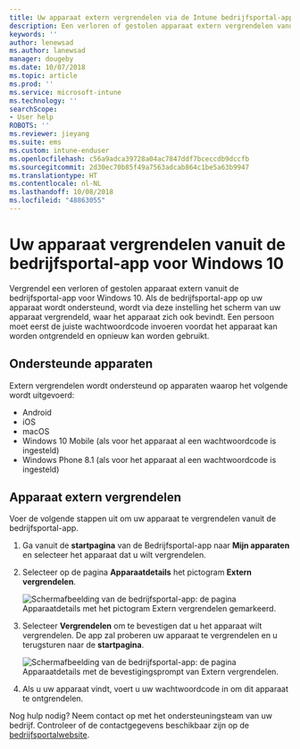 ```yaml
---
title: Uw apparaat extern vergrendelen via de Intune bedrijfsportal-app
description: Een verloren of gestolen apparaat extern vergrendelen vanuit de bedrijfsportal-app voor Windows 10
keywords: ''
author: lenewsad
ms.author: lanewsad
manager: dougeby
ms.date: 10/07/2018
ms.topic: article
ms.prod: ''
ms.service: microsoft-intune
ms.technology: ''
searchScope:
- User help
ROBOTS: ''
ms.reviewer: jieyang
ms.suite: ems
ms.custom: intune-enduser
ms.openlocfilehash: c56a9adca39728a04ac7847ddf7bceccdb9dccfb
ms.sourcegitcommit: 2d30ec70b85f49a7563adcab864c1be5a63b9947
ms.translationtype: HT
ms.contentlocale: nl-NL
ms.lasthandoff: 10/08/2018
ms.locfileid: "48863055"
---
```

# <a name="lock-your-device-from-the-company-portal-app-for-windows-10"></a>Uw apparaat vergrendelen vanuit de bedrijfsportal-app voor Windows 10

Vergrendel een verloren of gestolen apparaat extern vanuit de bedrijfsportal-app voor Windows 10. Als de bedrijfsportal-app op uw apparaat wordt ondersteund, wordt via deze instelling het scherm van uw apparaat vergrendeld, waar het apparaat zich ook bevindt. Een persoon moet eerst de juiste wachtwoordcode invoeren voordat het apparaat kan worden ontgrendeld en opnieuw kan worden gebruikt.

## <a name="supported-devices"></a>Ondersteunde apparaten

Extern vergrendelen wordt ondersteund op apparaten waarop het volgende wordt uitgevoerd:  

  * Android
  * iOS
  * macOS
  * Windows 10 Mobile (als voor het apparaat al een wachtwoordcode is ingesteld)
  * Windows Phone 8.1 (als voor het apparaat al een wachtwoordcode is ingesteld) 
  
## <a name="remote-lock-device"></a>Apparaat extern vergrendelen
Voer de volgende stappen uit om uw apparaat te vergrendelen vanuit de bedrijfsportal-app.  

1. Ga vanuit de **startpagina** van de Bedrijfsportal-app naar **Mijn apparaten** en selecteer het apparaat dat u wilt vergrendelen.

2. Selecteer op de pagina **Apparaatdetails** het pictogram **Extern vergrendelen**.  


   ![Schermafbeelding van de bedrijfsportal-app: de pagina Apparaatdetails met het pictogram Extern vergrendelen gemarkeerd.](./media/1804_remote_lock_Windows_CPapp_05.png)  

3. Selecteer **Vergrendelen** om te bevestigen dat u het apparaat wilt vergrendelen. De app zal proberen uw apparaat te vergrendelen en u terugsturen naar de **startpagina**.  


   ![Schermafbeelding van de bedrijfsportal-app: de pagina Apparaatdetails met de bevestigingsprompt van Extern vergrendelen.](./media/1804_remote_lock_Windows_CPapp_06.png)  

4. Als u uw apparaat vindt, voert u uw wachtwoordcode in om dit apparaat te ontgrendelen.  

Nog hulp nodig? Neem contact op met het ondersteuningsteam van uw bedrijf. Controleer of de contactgegevens beschikbaar zijn op de [bedrijfsportalwebsite](https://go.microsoft.com/fwlink/?linkid=2010980).
